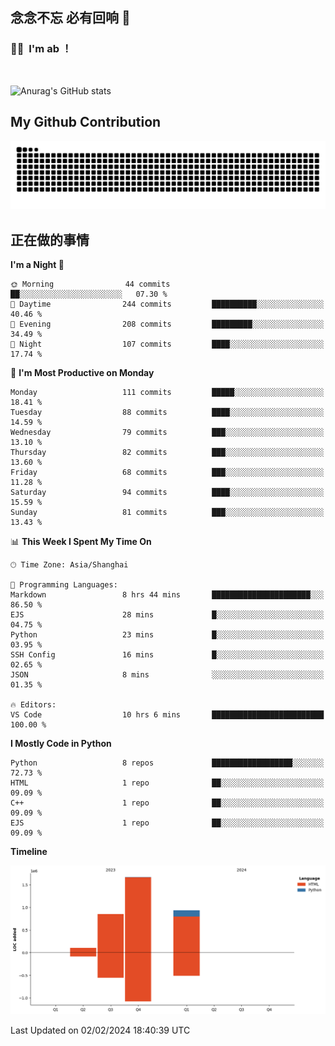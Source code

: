 ## 念念不忘 必有回响  👋
### 👨‍🔧&nbsp;&nbsp;I'm ab ！

<br>

![Anurag's GitHub stats](https://github-readme-stats.vercel.app/api?username=abinzzz&count_private=true&show_icons=true&theme=tokyonight)


## My Github Contribution
![](https://github.com/abinzzz/abinzzz/blob/output/github-contribution-grid-snake.svg)

## 正在做的事情

<!--START_SECTION:waka-->
**I'm a Night 🦉** 

```text
🌞 Morning                44 commits          ██░░░░░░░░░░░░░░░░░░░░░░░   07.30 % 
🌆 Daytime                244 commits         ██████████░░░░░░░░░░░░░░░   40.46 % 
🌃 Evening                208 commits         █████████░░░░░░░░░░░░░░░░   34.49 % 
🌙 Night                  107 commits         ████░░░░░░░░░░░░░░░░░░░░░   17.74 % 
```
📅 **I'm Most Productive on Monday** 

```text
Monday                   111 commits         █████░░░░░░░░░░░░░░░░░░░░   18.41 % 
Tuesday                  88 commits          ████░░░░░░░░░░░░░░░░░░░░░   14.59 % 
Wednesday                79 commits          ███░░░░░░░░░░░░░░░░░░░░░░   13.10 % 
Thursday                 82 commits          ███░░░░░░░░░░░░░░░░░░░░░░   13.60 % 
Friday                   68 commits          ███░░░░░░░░░░░░░░░░░░░░░░   11.28 % 
Saturday                 94 commits          ████░░░░░░░░░░░░░░░░░░░░░   15.59 % 
Sunday                   81 commits          ███░░░░░░░░░░░░░░░░░░░░░░   13.43 % 
```


📊 **This Week I Spent My Time On** 

```text
🕑︎ Time Zone: Asia/Shanghai

💬 Programming Languages: 
Markdown                 8 hrs 44 mins       ██████████████████████░░░   86.50 % 
EJS                      28 mins             █░░░░░░░░░░░░░░░░░░░░░░░░   04.75 % 
Python                   23 mins             █░░░░░░░░░░░░░░░░░░░░░░░░   03.95 % 
SSH Config               16 mins             █░░░░░░░░░░░░░░░░░░░░░░░░   02.65 % 
JSON                     8 mins              ░░░░░░░░░░░░░░░░░░░░░░░░░   01.35 % 

🔥 Editors: 
VS Code                  10 hrs 6 mins       █████████████████████████   100.00 % 
```

**I Mostly Code in Python** 

```text
Python                   8 repos             ██████████████████░░░░░░░   72.73 % 
HTML                     1 repo              ██░░░░░░░░░░░░░░░░░░░░░░░   09.09 % 
C++                      1 repo              ██░░░░░░░░░░░░░░░░░░░░░░░   09.09 % 
EJS                      1 repo              ██░░░░░░░░░░░░░░░░░░░░░░░   09.09 % 
```



**Timeline**

![Lines of Code chart](https://raw.githubusercontent.com/abinzzz/abinzzz/main/assets/bar_graph.png)


 Last Updated on 02/02/2024 18:40:39 UTC
<!--END_SECTION:waka-->



